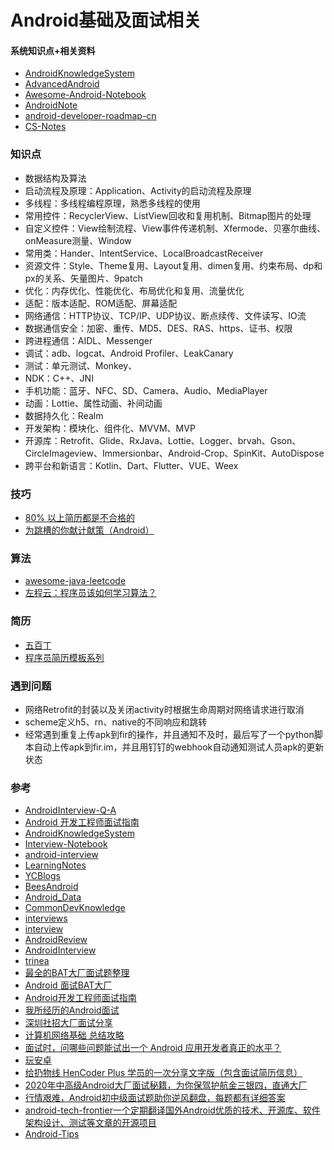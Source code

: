 # Android基础及面试相关

#### 系统知识点+相关资料
* [AndroidKnowledgeSystem](https://github.com/feelschaotic/AndroidKnowledgeSystem)
* [AdvancedAndroid](https://github.com/SusionSuc/AdvancedAndroid)
* [Awesome-Android-Notebook](https://github.com/JsonChao/Awesome-Android-Notebook)
* [AndroidNote](https://github.com/linsir6/AndroidNote)
* [android-developer-roadmap-cn](https://www.wanandroid.com/blog/show/2708)
* [CS-Notes](https://cyc2018.github.io/CS-Notes/#/)

### 知识点
* 数据结构及算法
* 启动流程及原理：Application、Activity的启动流程及原理
* 多线程：多线程编程原理，熟悉多线程的使用
* 常用控件：RecyclerView、ListView回收和复用机制、Bitmap图片的处理
* 自定义控件：View绘制流程、View事件传递机制、Xfermode、贝塞尔曲线、onMeasure测量、Window
* 常用类：Hander、IntentService、LocalBroadcastReceiver
* 资源文件：Style、Theme复用、Layout复用、dimen复用、约束布局、dp和px的关系、矢量图片、9patch
* 优化：内存优化、性能优化、布局优化和复用、流量优化
* 适配：版本适配、ROM适配、屏幕适配
* 网络通信：HTTP协议、TCP/IP、UDP协议、断点续传、文件读写、IO流
* 数据通信安全：加密、重传、MD5、DES、RAS、https、证书、权限
* 跨进程通信：AIDL、Messenger
* 调试：adb、logcat、Android Profiler、LeakCanary
* 测试：单元测试、Monkey、
* NDK：C++、JNI
* 手机功能：蓝牙、NFC、SD、Camera、Audio、MediaPlayer
* 动画：Lottie、属性动画、补间动画
* 数据持久化：Realm
* 开发架构：模块化、组件化、MVVM、MVP
* 开源库：Retrofit、Glide、RxJava、Lottie、Logger、brvah、Gson、CircleImageview、Immersionbar、Android-Crop、SpinKit、AutoDispose
* 跨平台和新语言：Kotlin、Dart、Flutter、VUE、Weex

### 技巧

* [80% 以上简历都是不合格的](https://mp.weixin.qq.com/s?__biz=MzAxNjI3MDkzOQ==&mid=405319124&idx=1&sn=1451f3e9ce9787b3576088c10bc9eac1#rd)
* [为跳槽的你献计献策（Android）](https://blankj.com/2017/02/16/find-job/#more)

### 算法
* [awesome-java-leetcode](https://github.com/Blankj/awesome-java-leetcode)
* [左程云：程序员该如何学习算法？](https://www.nowcoder.com/discuss/61529?type=0&order=0&pos=1&page=3)

### 简历
* [五百丁](http://www.500d.me/)
* [程序员简历模板系列](https://github.com/geekcompany/ResumeSample)

### 遇到问题
* 网络Retrofit的封装以及关闭activity时根据生命周期对网络请求进行取消
* scheme定义h5、rn、native的不同响应和跳转
* 经常遇到重复上传apk到fir的操作，并且通知不及时，最后写了一个python脚本自动上传apk到fir.im，并且用钉钉的webhook自动通知测试人员apk的更新状态

### 参考

* [AndroidInterview-Q-A](https://github.com/JackyAndroid/AndroidInterview-Q-A)
* [Android 开发工程师面试指南](https://www.diycode.cc/wiki/androidinterview)
* [AndroidKnowledgeSystem](https://github.com/feelschaotic/AndroidKnowledgeSystem)
* [Interview-Notebook](https://github.com/CyC2018/Interview-Notebook)
* [android-interview](https://github.com/guoxiaoxing/android-interview)
* [LearningNotes](https://github.com/francistao/LearningNotes)
* [YCBlogs](https://github.com/yangchong211/YCBlogs)
* [BeesAndroid](https://github.com/BeesAndroid/BeesAndroid)
* [Android_Data](https://github.com/Freelander/Android_Data)
* [CommonDevKnowledge](https://github.com/AweiLoveAndroid/CommonDevKnowledge)
* [interviews](https://github.com/kdn251/interviews)
* [interview](https://github.com/hadyang/interview)
* [AndroidReview](https://github.com/envyfan/AndroidReview)
* [AndroidInterview](https://github.com/helen-x/AndroidInterview)
* [trinea](http://www.trinea.cn/)
* [最全的BAT大厂面试题整理](https://www.jianshu.com/p/c70989bd5f29)
* [Android 面试BAT大厂](https://www.jianshu.com/p/0f82b0650909)
* [Android开发工程师面试指南](https://mp.weixin.qq.com/s/Z23MwQJhXFE2CgFGkAdakw)
* [我所经历的Android面试](https://www.jianshu.com/p/91718de18979)
* [深圳社招大厂面试分享](https://www.jianshu.com/p/0a32e81c3c89)
* [计算机网络基础 总结攻略](https://juejin.im/post/5ad7e6c35188252ebd06acfa?)
* [面试时，问哪些问题能试出一个 Android 应用开发者真正的水平？](https://www.zhihu.com/question/19765032)
* [玩安卓](http://www.wanandroid.com/)
* [给扔物线 HenCoder Plus 学员的一次分享文字版（包含面试简历信息）](https://juejin.im/post/5bf212a46fb9a049de6cf57c)
* [2020年中高级Android大厂面试秘籍，为你保驾护航金三银四，直通大厂](https://juejin.im/post/5e5b50eb6fb9a07cae136773)
* [行情艰难，Android初中级面试题助你逆风翻盘，每题都有详细答案](https://mp.weixin.qq.com/s?src=11&timestamp=1583288080&ver=2195&signature=uXFWg0h44J6r6woKh25NYdC78fRfTgEeU8lu6RmHrvO-GiLjFeLqzJ7GHOAnPoSEaa4JVr9XZHK7vkf7oXiQL2WusJWxR8lAtdEaXmrjmW6NGtJfTZgsMbYpatLTTBxa&new=1)
* [android-tech-frontier一个定期翻译国外Android优质的技术、开源库、软件架构设计、测试等文章的开源项目](https://github.com/hehonghui/android-tech-frontier)
* [Android-Tips](https://github.com/tangqi92/Android-Tips)